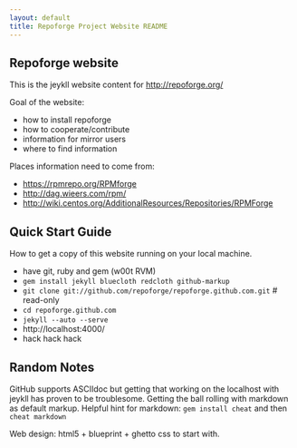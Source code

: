 ```yaml
---
layout: default
title: Repoforge Project Website README
---
```


Repoforge website
-----------------

This is the jeykll website content for http://repoforge.org/


Goal of the website:

* how to install repoforge
* how to cooperate/contribute
* information for mirror users
* where to find information

Places information need to come from:

* https://rpmrepo.org/RPMforge
* http://dag.wieers.com/rpm/
* http://wiki.centos.org/AdditionalResources/Repositories/RPMForge


Quick Start Guide
-----------------

How to get a copy of this website running on your local machine.

* have git, ruby and gem (w00t RVM)
* `gem install jekyll bluecloth redcloth github-markup`
* `git clone git://github.com/repoforge/repoforge.github.com.git` # read-only
* `cd repoforge.github.com`
* `jekyll --auto --serve`
* http://localhost:4000/
* hack hack hack

Random Notes
------------

GitHub supports ASCIIdoc but getting that working on the localhost with jeykll has proven to be troublesome.  Getting the ball rolling with markdown as default markup.  Helpful hint for markdown: `gem install cheat`  and then `cheat markdown`

Web design: html5 + blueprint + ghetto css to start with.
